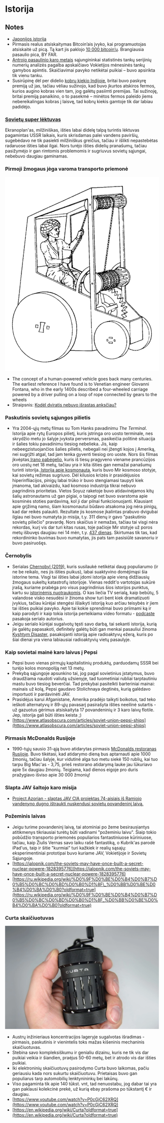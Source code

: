 # Istorija

## Notes

* [Japonijos istorija](https://www.youtube.com/watch?v=Mh5LY4Mz15o)
* Pirmasis realus atsiskaitymas Bitcoin’ais įvyko, kai programuotojas atsiskaitė už picą. Tą kart jis paklojo [10 000 bitcoin’ų](http://www.coindesk.com/bitcoin-pizza-day-celebrating-pizza-bought-10000-btc/). Brangiausia pasaulio pica, BY FAR.
* [Antrojo pasaulinio karo metais](https://www.wikiwand.com/en/German_tank_problem#/Historical_problem) sąjungininkai statistinės tankų serijinių numerių analizės pagalba apskaičiavo Vokietijos mėnesinės tankų gamybos apimtis. Skaičiavimai pavyko netikėtai puikiai – buvo apsirikta tik vienu tanku.
* Susirūpinę dėl per didelio [kobrų kiekio Indijoje](http://www.wikiwand.com/en/Cobra_effect), britai buvo paskyrę premiją už jas, tačiau vėliau sužinojo, kad buvo įkurtos atskiros fermos, kurios augino kobras vien tam, jog galėtų pasiimti premijas. Tai sužinoję, britai premiją panaikino, o to pasekmė – minėtos fermos paleido jiems nebereikalingas kobras į laisvę, tad kobrų kiekis gamtoje tik dar labiau padidėjo.

### [Sovietų super lėktuvas](https://youtu.be/7Hv2dsVkA38)

Ekranoplan'as, milžiniškas, išties labai didelę talpą turintis lėktuvas pagamintas USSR laikais, kuris skrisdamas palei vandens paviršių, sugebėdavo ne tik pasiekti milžiniškus greičius, tačiau ir išlikti nepastebėtas radaruose išties labai ilgai. Nors turėjo išties didelių pranašumų, tačiau pasižymėjo ir gan rimtomis problemomis ir sugriuvus sovietų sąjungai, nebebuvo daugiau gaminamas.

### Pirmoji žmogaus jėga varoma transporto priemonė

![](../../.gitbook/assets/giovanni-fontana-carriage.png)

* The concept of a human-powered vehicle goes back many centuries. The earliest reference I have found is to Venetian engineer Giovanni Fontana, who in the early 1400s described a four-wheeled carriage powered by a driver pulling on a loop of rope connected by gears to the wheels
* Straipsnis: [Kodėl dviratis nebuvo išrastas anksčiau?](https://rootsofprogress.org/why-did-we-wait-so-long-for-the-bicycle)

### Paskutinis sovietų sąjungos pilietis

* Yra 2004-ųjų metų filmas su Tom Hanks pavadinimu _The Terminal_. Istorija apie rytų Europos pilietį, kuris įstringa oro uosto terminale, nes skrydžio metu jo šalyje įvyksta perversmas, pasikeičia politinė situacija ir šalies tokiu pavadinimu tiesiog nebelieka. Jis, kaip nebeegzistuojančios šalies pilietis, nebegali nei įžengti kojos į Ameriką, nei sugrįžti atgal, tad jam tenka gyventi tiesiog oro uoste. Nors šis filmas įkvėptas[ Irano pabėgelio](https://www.wikiwand.com/en/Mehran_Karimi_Nasseri), kuris iš tiesų pragyveno viename prancūzijos oro uostų net 18 metų, tačiau yra ir kita išties gan nemažai panašumų turinti istorija.[ Istorija apie kosmonautą](https://www.rbth.com/history/330415-last-soviet-citizen-cosmonaut), kuris buvo Mir kosmoso stotyje, kai sovietų režimas sugriuvo. Dėl kilusios krizės ir prasidėjusios hiperinfliacijos, pinigų labai trūko ir buvo stengiamasi taupyti kiek įmanoma, tad akivaizdu, kad kosmoso industrija tikrai nebuvo pagrindinis prioritetas. Vietos Soyuz raketoje buvo atidavinėjamos kitų šalių astronautams už gan pigiai, o taipogi net buvo svarstoma apie kosminės stoties pardavimą, kol ji dar pilnai funkcionuojanti. Klausiant apie grįžimą namo, šiam kosmonautui būdavo atsakoma jog nėra pinigų, kad dar reikės palaukti. Rezultate jis kosmose įkalintas prabuvo dvigubai ilgiau nei buvo numatyta jo misija, t.y. 311 dienų ir gavo "paskutinio sovietų piliečio" pravardę. Nors skaičius ir nemažas, tačiau tai visgi nėra rekordas, kurį vis dar turi kitas rusas, toje pačioje Mir stotyje už poros metų išbuvęs daugiau nei 14 mėn, t.y. [437 dienas](https://www.wikiwand.com/en/Valeri_Polyakov). Skirtumas tik tas, kad rekordininko buvimas buvo numatytas, jis pats tam pasisiūlė savanoriu ir buvo pasiruošęs.

### Černobylis

* Serialas [Chernobyl \(2019\)](../filmai/#chernobyl-2019), kuris susilaukė netikėtai daug populiarumo \(ir ne be reikalo, nes jis išties puikus\), labai suaktyvino domėjimąsi šia istorine tema. Visgi tai išties labai įdomi istorija apie vieną didžiausių žmogaus sukeltų katastrofų istorijoje. Vienas reddit'o vartotojas sukūrė įrašą, kuriame prabėga pro visus pagrindinius šios istorijos punktus, kartu su [istorinėmis nuotraukomis](https://imgur.com/a/TwY6q). O kas liečia TV serialą, kaip bebūtų, 5 valandose visko nesudėsi ir žinoma show turi bent kiek dramatizuoti įvykius, tačiau kūrėjai stengėsi išlaikyti istoriją kuo arčiau teisybės ir jiem tai išties puikiai pavyko. Apie tai kokie sprendimai buvo priimami ką ir kaip parodyti ir kaip tokia istorija perteikiama video formatu - [podcaste ](https://www.youtube.com/watch?v=rUeHPCYtWYQ)pasakoja serialo autorius.
* Jeigu serialo kūrėjai sugalvotų tęsti savo darbą, tai sekanti istorija, kurią jie galėtų papasakoti, definitely galėtų būti gan menkai pasauliui žinoma [Kyshtym Disaster](https://youtu.be/SQCfOjhguO0), pasakojanti istoriją apie radioaktyvų ežerą, kuris po šiai dienai yra viena labiausiai radioaktyvių vietų pasaulyje.

### Kaip sovietai mainė karo laivus į Pepsi

* Pepsi buvo vienas pirmųjų kapitalistinių produktų, parduodamų SSSR bei turėjo kolos monopoliją net 13 metų.
* Prekybą sąjungoje apsunkino tai, jog pagal sovietinius įstatymus, buvo draudžiama naudoti valiutą užsienyje, tad tuometiniai rubliai tarptautiniu mastu buvo tiesiog beverčiai. Tad prekybai pasitelkti barteriniai mainai: mainais už kolą, Pepsi gaudavo Stolichnaya degtinės, kurią galėdavo importuoti ir pardavinėti JAV. 
* Prasidėjus karui Afganistane, Amerika pradėjo taikyti boikotus, tad teko ieškoti alternatyvų ir 89-ųjų pavasarį pasirašyta išties neeilinė sutartis - už gazuotus gėrimus atsiskaityta 17 povandeninių ir 3 karo laivų flotile. Jep, istorija gali būti išties keista ;\)
* [https://www.atlasobscura.com/articles/soviet-union-pepsi-ships](https://www.atlasobscura.com/articles/soviet-union-pepsi-ships)

### Pirmasis McDonalds Rusijoje

* 1990-tųjų sausio 31-ąją buvo atidarytas pirmasis [McDonalds restoranas Rusijoje](https://www.boredpanda.com/first-mcdonald-restaurant-opens-soviet-union-moscow-russia-1990/?utm_source=facebook&utm_medium=social&utm_campaign=organic). Buvo tikėtasi, kad atidarymo dieną bus aptarnauti apie 1000 žmonių, tačiau šalyje, kur vidutinė alga tuo metu siekė 150 rublių, kai tuo tarpu Big Mac'as - 3,75,  prieš restorano atidarymą lauke jau lūkuriavo apie 5x daugiau žmonių. Teigiama, kad dienos eigoje pro duris pražygiavo išviso apie 30 000 žmonių!

### Slapta JAV šaltojo karo misija

* [Project Azorian - slaptas JAV CIA projektas 74-aisiais iš Ramiojo vandenyno dugno ištraukti nuskendusi sovietų povandeninį laivą.](https://www.wikiwand.com/en/Project_Azorian)

### Požeminis laivas

* Jeigu turime povandeninį laivą, tai atominiai po žeme besirausiantys atitikmenys tikriausiai turėtų būti vadinami "požeminiu laivu". Šiaip tokio pobūdžio transporto priemonės populiarios fantastiniuose kūriniuose, tačiau, kaip Žiulis Vernas savo laiku rašė fantastiką, o Kubrik'as parodė iPad'us, taip ir šitie "kurmiai" turi kažkiek ir realių sąsajų: eksperimentiniai prototipai buvo kuriame JAV, Vokietijoje ir Sovietų Sąjungoje.
* [https://jalopnik.com/the-soviets-may-have-once-built-a-secret-nuclear-powere-1828395776](https://jalopnik.com/the-soviets-may-have-once-built-a-secret-nuclear-powere-1828395776)
* [https://ru.wikipedia.org/wiki/%D0%9F%D0%BE%D0%B4%D0%B7%D0%B5%D0%BC%D0%BD%D0%B0%D1%8F\_%D0%BB%D0%BE%D0%B4%D0%BA%D0%B0?oldformat=true](https://ru.wikipedia.org/wiki/%D0%9F%D0%BE%D0%B4%D0%B7%D0%B5%D0%BC%D0%BD%D0%B0%D1%8F_%D0%BB%D0%BE%D0%B4%D0%BA%D0%B0?oldformat=true)

### Curta skaičiuotuvas

![](../../.gitbook/assets/download.webp)

* Austrų inžinieriaus koncentracijos lageryje sugalvotas išradimas - pirmasis, paskutinis ir vienintelis toks mažas kišeninis mechaninis skaičiuotuvas.
* Stebina savo kompleksiškumu ir genialiu dizainu, kuris ne tik vis dar puikiai veikia ir šiandien, praėjus 50-60 metų, bet ir atrodo vis dar išties puikiai. 
* Iki elektroninių skaičiuotuvų pasirodymo Curta buvo laikomas, pačiu geriausiu kada nors sukurtu skaičiuotuvu. Prietaisas buvo gan populiarus tarp automobilių lenktynininkų bei lakūnų.
* Viso pagaminta tik apie 140 tūkst. vnt, tad nenuostabu, jog dabar tai yra gan paklausi kolekcinė prekė, už kurią ebay prašoma po tūkstantį € ir daugiau. 
* [https://www.youtube.com/watch?v=P0cGjC62XRQ](https://www.youtube.com/watch?v=P0cGjC62XRQ)
* [https://en.wikipedia.org/wiki/Curta?oldformat=true](https://en.wikipedia.org/wiki/Curta?oldformat=true)

